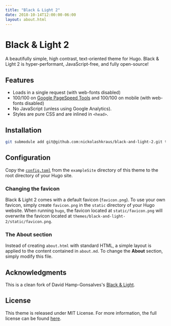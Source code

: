```yaml
---
title: "Black & Light 2"
date: 2018-10-14T12:00:00-06:00
layout: about.html
---
```


# Black & Light 2
A beautifully simple, high contrast, text-oriented theme for Hugo. Black & Light 2 is hyper-performant, JavaScript-free, and fully open-source!

## Features

* Loads in a single request (with web-fonts disabled)
* 100/100 on [Google PageSpeed Tools](https://developers.google.com/speed/) and 100/100 on mobile (with web-fonts disabled)
* No JavaScript (unless using Google Analytics).
* Styles are pure CSS and are inlined in `<head>`.

## Installation

```bash
git submodule add git@github.com:nickolashkraus/black-and-light-2.git themes/black-and-light-2
```

## Configuration
Copy the [`config.toml`](https://github.com/nickolashkraus/black-and-light-2/blob/master/exampleSite/config.toml) from the `exampleSite` directory of this theme to the root directory of your Hugo site.

### Changing the favicon
Black & Light 2 comes with a default favicon (`favicon.png`). To use your own favicon, simply create `favicon.png` in the `static` directory of your Hugo website. When running `hugo`, the favicon located at `static/favicon.png` will overwrite the favicon located at `themes/black-and-light-2/static/favicon.png`.

### The About section
Instead of creating `about.html` with standard HTML, a simple layout is applied to the content contained in `about.md`. To change the **About** section, simply modify this file.

## Acknowledgments
This is a clean fork of David Hamp-Gonsalves's [Black & Light](https://github.com/davidhampgonsalves/hugo-black-and-light-theme).

## License
This theme is released under MIT License. For more information, the full license can be found [here](https://github.com/nickolashkraus/black-and-light-2/blob/master/LICENSE).
